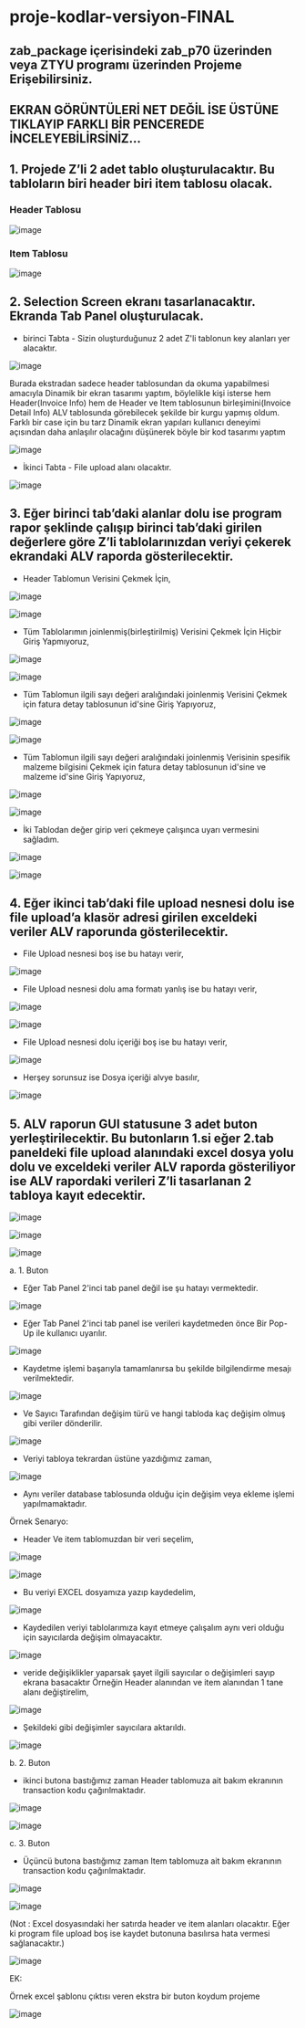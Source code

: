 # proje-kodlar-versiyon-FINAL
## zab_package içerisindeki zab_p70 üzerinden veya ZTYU programı üzerinden Projeme Erişebilirsiniz.
## EKRAN GÖRÜNTÜLERİ NET DEĞİL İSE ÜSTÜNE TIKLAYIP FARKLI BİR PENCEREDE İNCELEYEBİLİRSİNİZ...

## 1. Projede Z’li 2 adet tablo oluşturulacaktır. Bu tabloların biri header biri item tablosu olacak.



### Header Tablosu

![image](https://github.com/xryal/proje-kodlar-versiyon-15/assets/81656700/524eb9ed-348a-4a71-b73e-d8a6a8fd6bb2)

### Item Tablosu

![image](https://github.com/xryal/proje-kodlar-versiyon-15/assets/81656700/b29107f0-e5ca-4e1a-b41b-38132d1b7083)

## 2. Selection Screen ekranı tasarlanacaktır. Ekranda Tab Panel oluşturulacak.

- birinci Tabta - Sizin oluşturduğunuz 2 adet Z'li tablonun key alanları yer alacaktır.

![image](https://github.com/xryal/proje-kodlari-Final/assets/81656700/0ffa4a86-92fe-4534-8ccd-9ac84b97d5c6)

Burada ekstradan sadece header tablosundan da okuma yapabilmesi amacıyla Dinamik bir
ekran tasarımı yaptım, böylelikle kişi isterse hem Header(Invoice Info) hem de Header ve
Item tablosunun birleşimini(Invoice Detail Info) ALV tablosunda görebilecek şekilde bir
kurgu yapmış oldum. Farklı bir case için bu tarz Dinamik ekran yapıları kullanıcı deneyimi
açısından daha anlaşılır olacağını düşünerek böyle bir kod tasarımı yaptım

![image](https://github.com/xryal/proje-kodlari-Final/assets/81656700/19a4eea5-aa6e-4f1e-9710-e2e36d0d8983)


- İkinci Tabta - File upload  alanı olacaktır.
 
![image](https://github.com/xryal/proje-kodlar-versiyon-15/assets/81656700/7af33aa6-66ab-4e78-8bf0-54a56a042e2d)

## 3. Eğer birinci tab’daki alanlar dolu ise program rapor şeklinde çalışıp birinci tab’daki girilen değerlere göre Z’li tablolarınızdan veriyi çekerek ekrandaki ALV raporda gösterilecektir.

- Header Tablomun Verisini Çekmek İçin,

![image](https://github.com/xryal/proje-kodlar-versiyon-15/assets/81656700/8ea93e67-de39-4567-8db9-3cbb48be357c)

![image](https://github.com/xryal/proje-kodlar-versiyon-15/assets/81656700/387c2a33-016a-4b80-8483-a29d31964d0e)

- Tüm Tablolarımın joinlenmiş(birleştirilmiş) Verisini Çekmek İçin Hiçbir Giriş Yapmıyoruz,

![image](https://github.com/xryal/proje-kodlar-versiyon-15/assets/81656700/0c8f198c-95bb-4adc-bc3f-3c70909897ea)

![image](https://github.com/xryal/proje-kodlar-versiyon-15/assets/81656700/a01c447c-a569-4a78-8a43-72f50b79fdc9)

- Tüm Tablomun ilgili sayı değeri aralığındaki joinlenmiş Verisini Çekmek için fatura detay tablosunun id'sine Giriş Yapıyoruz,

![image](https://github.com/xryal/proje-kodlar-versiyon-15/assets/81656700/156ec5ba-5b9d-4986-a23a-d52ba5cbcb99)

![image](https://github.com/xryal/proje-kodlar-versiyon-15/assets/81656700/679e5d4d-58ef-4229-8150-200dd5e4ec8b)

- Tüm Tablomun ilgili sayı değeri aralığındaki joinlenmiş Verisinin spesifik malzeme bilgisini Çekmek için fatura detay tablosunun id'sine ve malzeme id'sine Giriş Yapıyoruz,

![image](https://github.com/xryal/proje-kodlar-versiyon-15/assets/81656700/001de267-4051-48a1-bcd4-9c42fda41e53)

![image](https://github.com/xryal/proje-kodlar-versiyon-15/assets/81656700/46186efd-087b-4f07-a1ad-c9c1493d0391)

- İki Tablodan değer girip veri çekmeye çalışınca uyarı vermesini sağladım.

![image](https://github.com/xryal/proje-kodlar-versiyon-15/assets/81656700/157650dd-446b-4706-bd20-1c811971413f)

![image](https://github.com/xryal/proje-kodlar-versiyon-15/assets/81656700/588901e9-0a2a-4f96-83dd-ecdc4a2dd06b)

## 4. Eğer ikinci tab’daki file upload nesnesi dolu ise file upload’a klasör adresi girilen exceldeki veriler ALV raporunda gösterilecektir.

- File Upload nesnesi boş ise bu hatayı verir,

![image](https://github.com/xryal/proje-kodlar-versiyon-15/assets/81656700/f35e874d-fc75-43e7-bf5d-5977b5a43b33)

- File Upload nesnesi dolu ama formatı yanlış ise bu hatayı verir,

![image](https://github.com/xryal/proje-kodlar-versiyon-15/assets/81656700/10f0e682-0947-46b9-9c5d-0d84184be5a4)

![image](https://github.com/xryal/proje-kodlar-versiyon-15/assets/81656700/fc7014eb-2fd4-4d5e-82ac-ca8d4cb454f7)

- File Upload nesnesi dolu içeriği boş ise bu hatayı verir,

![image](https://github.com/xryal/proje-kodlar-versiyon-15/assets/81656700/82bbf4e6-3a21-48dc-8a5f-211b9a4d32f7)

- Herşey sorunsuz ise Dosya içeriği alvye basılır,

![image](https://github.com/xryal/proje-kodlar-versiyon-15/assets/81656700/5111cd61-e3e3-47a4-85a2-0bb6c9f9e58c)

## 5. ALV raporun GUI statusune 3 adet buton yerleştirilecektir. Bu butonların 1.si eğer 2.tab paneldeki file upload alanındaki excel dosya yolu dolu ve exceldeki veriler ALV raporda gösteriliyor ise ALV rapordaki verileri Z’li tasarlanan 2 tabloya kayıt edecektir.

![image](https://github.com/xryal/proje-kodlar-versiyon-15/assets/81656700/9e81be9b-5c7d-45df-a04e-c56085ee0740)

![image](https://github.com/xryal/proje-kodlar-versiyon-15/assets/81656700/cd4675b7-d915-48f8-b630-4d5717ae2d3e)

![image](https://github.com/xryal/proje-kodlar-versiyon-15/assets/81656700/9803e82e-25bd-4c05-bcfa-0e5ce69d84d6)

a. 1. Buton

- Eğer Tab Panel 2'inci tab panel değil ise şu hatayı vermektedir.

![image](https://github.com/xryal/proje-kodlar-versiyon-15/assets/81656700/2bbf9ded-fd88-4d9d-aaee-37cc9a750b77)

- Eğer Tab Panel 2'inci tab panel ise verileri kaydetmeden önce Bir Pop-Up ile kullanıcı uyarılır.

![image](https://github.com/xryal/proje-kodlar-versiyon-15/assets/81656700/5ed6c1de-757d-4d4a-9350-399151d2d03b)

- Kaydetme işlemi başarıyla tamamlanırsa bu şekilde bilgilendirme mesajı verilmektedir.

![image](https://github.com/xryal/proje-kodlar-versiyon-15/assets/81656700/58232566-8d6a-49a2-b27c-e8fd6fc0cda1)

- Ve Sayıcı Tarafından değişim türü ve hangi tabloda kaç değişim olmuş gibi veriler dönderilir.

![image](https://github.com/xryal/proje-kodlar-versiyon-15/assets/81656700/f90201bf-33ed-4594-8962-dfbe4e78ae69)

- Veriyi tabloya tekrardan üstüne yazdığımız zaman,

![image](https://github.com/xryal/proje-kodlar-versiyon-15/assets/81656700/874bff00-a932-45fd-9f36-694449dae217)

- Aynı veriler database tablosunda olduğu için değişim veya ekleme işlemi yapılmamaktadır.

Örnek Senaryo:

- Header Ve item tablomuzdan bir veri seçelim,

![image](https://github.com/xryal/proje-kodlar-versiyon-15/assets/81656700/c1301165-67ba-420d-bc6f-ef91c028bb8f)

![image](https://github.com/xryal/proje-kodlar-versiyon-15/assets/81656700/0769e80c-b2ff-4098-93fb-05832e07fa11)

- Bu veriyi EXCEL dosyamıza yazıp kaydedelim,

![image](https://github.com/xryal/proje-kodlar-versiyon-15/assets/81656700/ad5c1f59-4b11-4c61-b997-8d486cb0a865)

- Kaydedilen veriyi tablolarımıza kayıt etmeye çalışalım aynı veri olduğu için sayıcılarda değişim olmayacaktır.

![image](https://github.com/xryal/proje-kodlar-versiyon-15/assets/81656700/b6b4d81b-32fc-49b5-b418-86d35eb1f2f0)

- veride değişiklikler yaparsak şayet ilgili sayıcılar o değişimleri sayıp ekrana basacaktır Örneğin Header alanından ve item alanından 1 tane alanı değiştirelim,

![image](https://github.com/xryal/proje-kodlar-versiyon-15/assets/81656700/f7a3d51d-5de0-4c03-9708-85b8f0d64acd)

- Şekildeki gibi değişimler sayıcılara aktarıldı.

![image](https://github.com/xryal/proje-kodlar-versiyon-15/assets/81656700/a7d3b58a-c7a5-4928-83b7-b6a762d899e4)

b. 2. Buton

- ikinci butona bastığımız zaman Header tablomuza ait bakım ekranının transaction kodu çağırılmaktadır.

![image](https://github.com/xryal/proje-kodlar-versiyon-15/assets/81656700/28b43980-f043-4c4a-abdd-038bd45a54f8)

![image](https://github.com/xryal/proje-kodlar-versiyon-15/assets/81656700/8a057289-a5fb-4518-a679-c0b34905aebe)

c. 3. Buton

- Üçüncü butona bastığımız zaman Item tablomuza ait bakım ekranının transaction kodu çağırılmaktadır.
 
![image](https://github.com/xryal/proje-kodlar-versiyon-15/assets/81656700/45c15c2b-b6f0-4f82-85f4-d4d7c529320e)

![image](https://github.com/xryal/proje-kodlar-versiyon-15/assets/81656700/bb7ea910-b465-42f4-a372-e278aa4b9bf9)

(Not : Excel dosyasındaki her satırda header ve item alanları olacaktır. Eğer ki program file upload boş ise kaydet butonuna basılırsa hata vermesi sağlanacaktır.)

![image](https://github.com/xryal/proje-kodlar-versiyon-15/assets/81656700/6a23a1f9-f842-49a0-a395-8f90506ad408)

EK:

Örnek excel şablonu çıktısı veren ekstra bir buton koydum projeme

![image](https://github.com/xryal/proje-kodlari-Final/assets/81656700/f803f7ea-28c9-4b8c-a617-ccda9c8ca07a)

